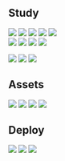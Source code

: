 
## Study
<img src="https://img.shields.io/badge/HTML5-E34F26?style=flat-square&logo=Html5&logoColor=white"/> <img src="https://img.shields.io/badge/CSS3-1572B6?style=flat-square&logo=Html5&logoColor=white"/> <img src="https://img.shields.io/badge/SASS-CC6699?style=flat-square&logo=sass&logoColor=white"/> <img src="https://img.shields.io/badge/Javascript-F7DF1E?style=flat-square&logo=Javascript&logoColor=black"/> <img src="https://img.shields.io/badge/Typescript-3178C6?style=flat-square&logo=Typescript&logoColor=white"/>
<br/>
<img src="https://img.shields.io/badge/React-61DAFB?style=flat-square&logo=React&logoColor=black"/> <img src="https://img.shields.io/badge/React%20Native-61DAFB?style=flat-square&logo=React&logoColor=black"/> <img src="https://img.shields.io/badge/Next.js-000000?style=flat-square&logo=Next.js&logoColor=white"/> <img src="https://img.shields.io/badge/Vite-646CFF?style=flat-square&logo=Vite&logoColor=white"/>
<br/>
<!--
<img src="https://img.shields.io/badge/Axios-5A29E4?style=flat-square&logo=Axios&logoColor=white"/> <img src="https://img.shields.io/badge/react%20Query-FF4154?style=flat-square&logo=reactquery&logoColor=white"/> <img src="https://img.shields.io/badge/react%20Router-CA4245?style=flat-square&logo=reactrouter&logoColor=white"/> <img src="https://img.shields.io/badge/Styled%20Components-DB7093?style=flat-square&logo=StyledComponents&logoColor=white"/> <img src="https://img.shields.io/badge/Swiper-6332F6?style=flat-square&logo=Swiper&logoColor=white"/>
<br/>
-->

<img src="https://img.shields.io/badge/Github-181717?style=flat-square&logo=Github&logoColor=white"/> <img src="https://img.shields.io/badge/Notion-181717?style=flat-square&logo=Notion&logoColor=white"/> <img src="https://img.shields.io/badge/Read%20Me-018EF5?style=flat-square&logo=readme&logoColor=white"/>

 ## Assets

<img src="https://img.shields.io/badge/Unsplash-000000?style=flat-square&logo=unsplash&logoColor=white"/> <img src="https://img.shields.io/badge/Pixabay-2EC66D?style=flat-square&logo=pixabay&logoColor=white"/> <img src="https://img.shields.io/badge/Material%20Design%20Icons-2196F3?style=flat-square&logo=MaterialDesignIcons&logoColor=white"/> <img src="https://img.shields.io/badge/Google%20Fonts-4285F4?style=flat-square&logo=googlefonts&logoColor=white"/>

## Deploy

<img src="https://img.shields.io/badge/Github%20Pages-222222?style=flat-square&logo=GithubPages&logoColor=white"/> <img src="https://img.shields.io/badge/Firebase-FFCA28?style=flat-square&logo=Firebase&logoColor=black"/> <img src="https://img.shields.io/badge/Vercel-000000?style=flat-square&logo=vercel&logoColor=white"/>





<!--


 <img src="https://img.shields.io/badge/Webpack.js-8DD6F9?style=flat-square&logo=Webpack&logoColor=black"/>
 <img src="https://img.shields.io/badge/Redux-764ABC?style=flat-square&logo=Redux&logoColor=white"/> <img src="https://img.shields.io/badge/Mobx-FF9955?style=flat-square&logo=Mobx&logoColor=white"/> <img src="https://img.shields.io/badge/Recoil-61DAFB?style=flat-square&logo=React&logoColor=black"/> 

// 배울예정

<img src="https://img.shields.io/badge/Vue.js-339933?style=flat-square&logo=vuedotjs&logoColor=white"/>

<img src="https://img.shields.io/badge/Node.js-339933?style=flat-square&logo=nodedotjs&logoColor=white"/>

<img src="https://img.shields.io/badge/Firebase-FFCA28?style=flat-square&logo=Firebase&logoColor=black"/>

<img src="https://img.shields.io/badge/docker-2496ED?style=flat-square&logo=docker&logoColor=white"/>

-->

<!-- ### Hi there 👋 -->

<!--
**HEESUNae/HEESUNae** is a ✨ _special_ ✨ repository because its `README.md` (this file) appears on your GitHub profile.

Here are some ideas to get you started:

- 🔭 I’m currently working on ...
- 🌱 I’m currently learning ...
- 👯 I’m looking to collaborate on ...
- 🤔 I’m looking for help with ...
- 💬 Ask me about ...
- 📫 How to reach me: ...
- 😄 Pronouns: ...
- ⚡ Fun fact: ...
-->
